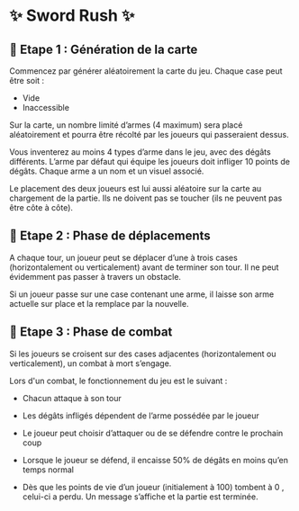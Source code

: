 # ✨ Sword Rush ✨ 

## 🚩 Etape 1 : Génération de la carte

Commencez par générer aléatoirement la carte du jeu. Chaque case peut être soit :

- Vide
- Inaccessible

Sur la carte, un nombre limité d’armes (4 maximum) sera placé aléatoirement et pourra être récolté par les joueurs qui passeraient dessus.

Vous inventerez au moins 4 types d’arme dans le jeu, avec des dégâts différents. L’arme par défaut qui équipe les joueurs doit infliger 10 points de dégâts. Chaque arme a un nom et un visuel associé.

Le placement des deux joueurs est lui aussi aléatoire sur la carte au chargement de la partie. Ils ne doivent pas se toucher (ils ne peuvent pas être côte à côte).

## 🚩 Etape 2 : Phase de déplacements

A chaque tour, un joueur peut se déplacer d’une à trois cases (horizontalement ou verticalement) avant de terminer son tour. Il ne peut évidemment pas passer à travers un obstacle.

Si un joueur passe sur une case contenant une arme, il laisse son arme actuelle sur place et la remplace par la nouvelle.

## 🚩 Etape 3 : Phase de combat

Si les joueurs se croisent sur des cases adjacentes (horizontalement ou verticalement), un combat à mort s’engage.

Lors d'un combat, le fonctionnement du jeu est le suivant :

- Chacun attaque à son tour

- Les dégâts infligés dépendent de l’arme possédée par le joueur

- Le joueur peut choisir d’attaquer ou de se défendre contre le prochain coup

- Lorsque le joueur se défend, il encaisse 50% de dégâts en moins qu’en temps normal

- Dès que les points de vie d’un joueur (initialement à 100) tombent à 0 , celui-ci a perdu. Un message s’affiche et la partie est terminée.